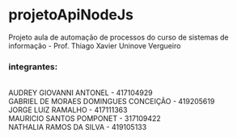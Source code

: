 # projetoApiNodeJs
Projeto aula de automação de processos do curso de sistemas de informação - Prof. Thiago Xavier Uninove Vergueiro

<h3>integrantes:</h3><br>
AUDREY GIOVANNI ANTONEL - 417104929<br>
GABRIEL DE MORAES DOMINGUES CONCEIÇÃO	- 419205619<br>
JORGE LUIZ RAMALHO -	417111363  <br>
MAURICIO SANTOS POMPONET - 317109422<br>
NATHALIA RAMOS DA SILVA	- 419105133<br>
